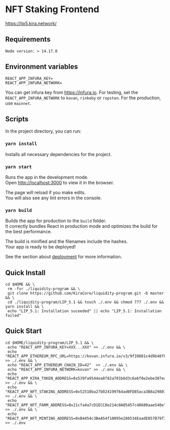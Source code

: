 # NFT Staking Frontend

https://lip5.kira.network/

## Requirements

`Node version: > 14.17.0`

## Environment variables

```
REACT_APP_INFURA_KEY=
REACT_APP_INFURA_NETWORK=
```

You can get infura key from https://infura.io.
For testing, set the `REACT_APP_INFURA_NETWORK` to `kovan`, `rinkeby` or `ropsten`. For the production, use `mainnet`.

## Scripts

In the project directory, you can run:

### `yarn install`

Installs all necessary dependencies for the project.

### `yarn start`

Runs the app in the development mode.\
Open [http://localhost:3000](http://localhost:3000) to view it in the browser.

The page will reload if you make edits.\
You will also see any lint errors in the console.

### `yarn build`

Builds the app for production to the `build` folder.\
It correctly bundles React in production mode and optimizes the build for the best performance.

The build is minified and the filenames include the hashes.\
Your app is ready to be deployed!

See the section about [deployment](https://facebook.github.io/create-react-app/docs/deployment) for more information.

## Quick Install

```
cd $HOME && \
 rm -fvr ./liquidity-program && \
 git clone https://github.com/KiraCore/liquidity-program.git -b master && \
 cd ./liquidity-program/LIP_5.1 && touch ./.env && chmod 777 ./.env && yarn install && \
 echo "LIP_5.1: Installation suceeded" || echo "LIP_5.1: Installation failed"
```

## Quick Start

```
cd $HOME/liquidity-program/LIP_5.1 && \
 echo "REACT_APP_INFURA_KEY=XXX...XXX" >> ./.env && \
 echo "REACT_APP_ETHEREUM_RPC_URL=https://kovan.infura.io/v3/9f39881c4d9b48f8b9b865ea9a5add18" >> ./.env && \
 echo "REACT_APP_ETHEREUM_CHAIN_ID=42"  >> ./.env && \
 echo "REACT_APP_INFURA_NETWORK=kovan" >> ./.env && \
 echo "REACT_APP_KIRA_TOKEN_ADDRESS=0x539fa9544ea8f82a701b6d3c6a6f0e2ebe307ea6" >> ./.env && \
 echo "REACT_APP_NFT_STAKING_ADDRESS=0x52510ba27b024199764ad0FD85aca3B8a29801D3" >> ./.env && \
 echo "REACT_APP_NFT_FARM_ADDRESS=0x21cfa4a7cD1ECC8e214c0A05457c48680aae548e" >> ./.env && \
 echo "REACT_APP_NFT_MINTING_ADDRESS=0xB4454c3BeA54f10095e288534EaadE857B79f325" >> ./.env 
```
